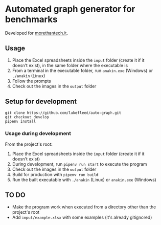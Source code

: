 # Automated graph generator for benchmarks

Developed for [morethantech.it](https://morethantech.it).

## Usage

1. Place the Excel spreadsheets inside the `input` folder (create it if it doesn't exist), in the same folder where the executable is
2. From a terminal in the executable folder, run `anakin.exe` (Windows) or `./anakin` (Linux)
3. Follow the prompts
4. Check out the images in the `output` folder

## Setup for development

```
git clone https://github.com/lukefleed/auto-graph.git
git checkout develop
pipenv install
```

### Usage during development

From the project's root:
1. Place the Excel spreadsheets inside the `input` folder (create it if it doesn't exist)
2. During development, run `pipenv run start` to execute the program
3. Check out the images in the `output` folder
4. Build for production with `pipenv run build`
5. Run the built executable with `./anakin` (Linux) or `anakin.exe` (Windows)

## TO DO

- Make the program work when executed from a directory other than the project's root
- Add `input/example.xlsx` with some examples (it's already gitignored)
